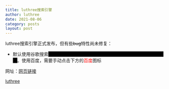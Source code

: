 ```yaml
---
title: luthree搜索引擎
author: luthree
date: 2021-08-06
category: posts
layout: post
---
```


luthree搜索引擎正式发布，但有些~~bug~~特性尚未修复：

- 默认使用谷歌搜索<font style="background: black" color="black">，但因为墙，无法搜索，需要梯子翻越这堵墙，就非常的可恶</font>。使用百度，需要手动点击下方的<font color="red">百度</font>图标

网址：[网页链接](luthree.tk/s)

[luthree](http://luthree.tk)
